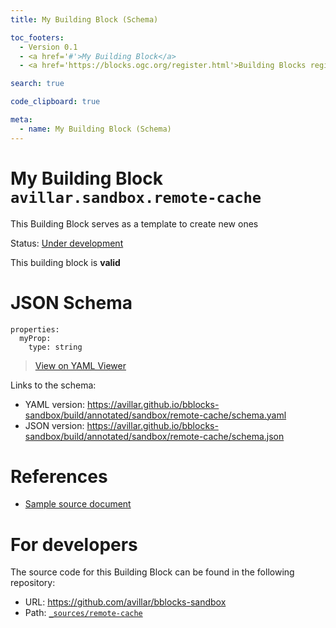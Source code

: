 ```yaml
---
title: My Building Block (Schema)

toc_footers:
  - Version 0.1
  - <a href='#'>My Building Block</a>
  - <a href='https://blocks.ogc.org/register.html'>Building Blocks register</a>

search: true

code_clipboard: true

meta:
  - name: My Building Block (Schema)
---
```



# My Building Block `avillar.sandbox.remote-cache`

This Building Block serves as a template to create new ones

<p class="status">
    <span data-rainbow-uri="http://www.opengis.net/def/status">Status</span>:
    <a href="http://www.opengis.net/def/status/under-development" target="_blank" data-rainbow-uri>Under development</a>
</p>

<aside class="success">
This building block is <strong>valid</strong>
</aside>


# JSON Schema

```yaml--schema
properties:
  myProp:
    type: string

```

> <a target="_blank" href="https://avillar.github.io/TreedocViewer/?dataParser=yaml&amp;dataUrl=https%3A%2F%2Favillar.github.io%2Fbblocks-sandbox%2Fbuild%2Fannotated%2Fsandbox%2Fremote-cache%2Fschema.yaml&amp;expand=2&amp;option=%7B%22showTable%22%3A+false%7D">View on YAML Viewer</a>

Links to the schema:

* YAML version: <a href="https://avillar.github.io/bblocks-sandbox/build/annotated/sandbox/remote-cache/schema.yaml" target="_blank">https://avillar.github.io/bblocks-sandbox/build/annotated/sandbox/remote-cache/schema.yaml</a>
* JSON version: <a href="https://avillar.github.io/bblocks-sandbox/build/annotated/sandbox/remote-cache/schema.json" target="_blank">https://avillar.github.io/bblocks-sandbox/build/annotated/sandbox/remote-cache/schema.json</a>

# References

* [Sample source document](https://example.com/sources/1)

# For developers

The source code for this Building Block can be found in the following repository:

* URL: <a href="https://github.com/avillar/bblocks-sandbox" target="_blank">https://github.com/avillar/bblocks-sandbox</a>
* Path:
<code><a href="https://github.com/avillar/bblocks-sandbox/blob/HEAD/_sources/remote-cache" target="_blank">_sources/remote-cache</a></code>

